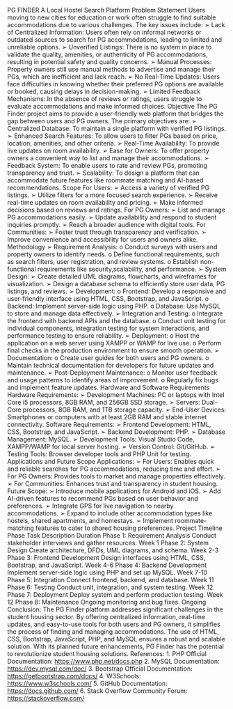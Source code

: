 PG FINDER
A Local Hostel Search Platform
Problem Statement
Users moving to new cities for education or work often struggle to find suitable accommodations due to various challenges. The key issues include:
➢
Lack of Centralized Information: Users often rely on informal networks or outdated sources to search for PG accommodations, leading to limited and unreliable options.
➢
Unverified Listings: There is no system in place to validate the quality, amenities, or authenticity of PG accommodations, resulting in potential safety and quality concerns.
➢
Manual Processes: Property owners still use manual methods to advertise and manage their PGs, which are inefficient and lack reach.
➢
No Real-Time Updates: Users face difficulties in knowing whether their preferred PG options are available or booked, causing delays in decision-making.
➢
Limited Feedback Mechanisms: In the absence of reviews or ratings, users struggle to evaluate accommodations and make informed choices.
Objective
The PG Finder project aims to provide a user-friendly web platform that bridges the gap between users and PG owners. The primary objectives are:
➢
Centralized Database: To maintain a single platform with verified PG listings.
➢
Enhanced Search Features: To allow users to filter PGs based on price, location, amenities, and other criteria.
➢
Real-Time Availability: To provide live updates on room availability.
➢
Ease for Owners: To offer property owners a convenient way to list and manage their accommodations.
➢
Feedback System: To enable users to rate and review PGs, promoting transparency and trust.
➢
Scalability: To design a platform that can accommodate future features like roommate matching and AI-based recommendations.
Scope
For Users:
➢
Access a variety of verified PG listings.
➢
Utilize filters for a more focused search experience.
➢
Receive real-time updates on room availability and pricing.
➢
Make informed decisions based on reviews and ratings.
For PG Owners:
➢
List and manage PG accommodations easily.
➢
Update availability and respond to student inquiries promptly.
➢
Reach a broader audience with digital tools.
For Communities:
➢
Foster trust through transparency and verification.
➢
Improve convenience and accessibility for users and owners alike.
Methodology
➢
Requirement Analysis:
o
Conduct surveys with users and property owners to identify needs.
o
Define functional requirements, such as search filters, user registration, and review systems.
o
Establish non-functional requirements like security,scalability, and performance.
➢
System Design:
➢
Create detailed UML diagrams, flowcharts, and wireframes for visualization.
➢
Design a database schema to efficiently store user data, PG listings, and reviews.
➢
Development:
o
Frontend: Develop a responsive and user-friendly interface using HTML, CSS, Bootstrap, and JavaScript.
o
Backend: Implement server-side logic using PHP.
o
Database: Use MySQL to store and manage data effectively.
➢
Integration and Testing:
o
Integrate the frontend with backend APIs and the database.
o
Conduct unit testing for individual components, integration testing for system interactions, and performance testing to ensure reliability.
➢
Deployment:
o
Host the application on a web server using XAMPP or WAMP for live use.
o
Perform final checks in the production environment to ensure smooth operation.
➢
Documentation:
o
Create user guides for both users and PG owners.
o
Maintain technical documentation for developers for future updates and maintenance.
➢
Post-Deployment Maintenance:
o
Monitor user feedback and usage patterns to identify areas of improvement.
o
Regularly fix bugs and implement feature updates.
Hardware and Software Requirements
Hardware Requirements:
➢
Development Machines: PC or laptops with Intel Core i5 processors, 8GB RAM, and 256GB SSD storage.
➢
Servers: Dual-Core processors, 8GB RAM, and 1TB storage capacity.
➢
End-User Devices: Smartphones or computers with at least 2GB RAM and stable internet connectivity.
Software Requirements:
➢
Frontend Development: HTML, CSS, Bootstrap, and JavaScript.
➢
Backend Development: PHP.
➢
Database Management: MySQL.
➢
Development Tools: Visual Studio Code, XAMPP/WAMP for local server hosting.
➢
Version Control: Git/GitHub.
➢
Testing Tools: Browser developer tools and PHP Unit for testing.
Applications and Future Scope
Applications:
➢
For Users: Enables quick and reliable searches for PG accommodations, reducing time and effort.
➢
For PG Owners: Provides tools to market and manage properties effectively.
➢
For Communities: Enhances trust and transparency in student housing.
Future Scope:
➢
Introduce mobile applications for Android and iOS.
➢
Add AI-driven features to recommend PGs based on user behavior and preferences.
➢
Integrate GPS for live navigation to nearby accommodations.
➢
Expand to include other accommodation types like hostels, shared apartments, and homestays.
➢
Implement roommate-matching features to cater to shared housing preferences.
Project Timeline
Phase
Task Description
Duration
Phase 1: Requirement Analysis
Conduct stakeholder interviews and gather resources.
Week 1
Phase 2: System Design
Create architecture, DFDs, UML diagrams, and schema.
Week 2-3
Phase 3: Frontend Development
Design interfaces using HTML, CSS, Bootstrap, and JavaScript.
Week 4-6
Phase 4: Backend Development
Implement server-side logic using PHP and set up MySQL.
Week 7-10
Phase 5: Integration
Connect frontend, backend, and database.
Week 11
Phase 6: Testing
Conduct unit, integration, and system testing.
Week 12
Phase 7: Deployment
Deploy system and perform production testing.
Week 12
Phase 8: Maintenance
Ongoing monitoring and bug fixes.
Ongoing
Conclusion:
The PG Finder platform addresses significant challenges in the student housing sector. By offering centralized information, real-time updates, and easy-to-use tools for both users and PG owners, it simplifies the process of finding and managing accommodations. The use of HTML, CSS, Bootstrap, JavaScript, PHP, and MySQL ensures a robust and scalable solution. With its planned future enhancements, PG Finder has the potential to revolutionize student housing solutions.
References:
1.
PHP Official Documentation: https://www.php.net/docs.php
2.
MySQL Documentation: https://dev.mysql.com/doc/
3.
Bootstrap Official Documentation: https://getbootstrap.com/docs/
4.
W3Schools: https://www.w3schools.com/
5.
GitHub Documentation: https://docs.github.com/
6.
Stack Overflow Community Forum: https://stackoverflow.com/
